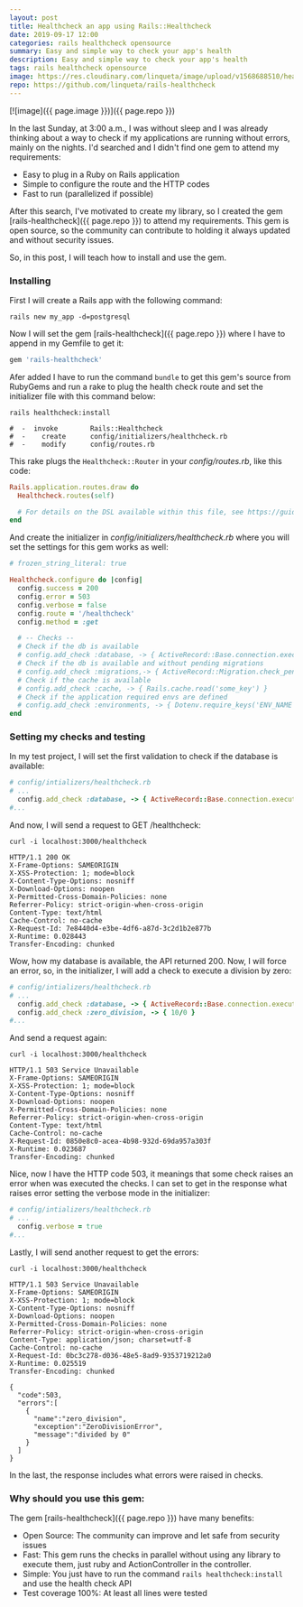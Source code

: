 ```yaml
---
layout: post
title: Healthcheck an app using Rails::Healthcheck
date: 2019-09-17 12:00
categories: rails healthcheck opensource
summary: Easy and simple way to check your app's health
description: Easy and simple way to check your app's health
tags: rails healthcheck opensource
image: https://res.cloudinary.com/linqueta/image/upload/v1568688510/healthcheck_ypelrf.png
repo: https://github.com/linqueta/rails-healthcheck
---
```


[![image]({{ page.image }})]({{ page.repo }})

In the last Sunday, at 3:00 a.m., I was without sleep and I was already thinking about a way to check if my applications are running without errors, mainly on the nights. I'd searched and I didn't find one gem to attend my requirements:
  - Easy to plug in a Ruby on Rails application
  - Simple to configure the route and the HTTP codes
  - Fast to run (parallelized if possible)

After this search, I've motivated to create my library, so I created the gem [rails-healthcheck]({{ page.repo }}) to attend my requirements. This gem is open source, so the community can contribute to holding it always updated and without security issues.

So, in this post, I will teach how to install and use the gem.

### Installing

First I will create a Rails app with the following command:

```
rails new my_app -d=postgresql
```

Now I will set the gem [rails-healthcheck]({{ page.repo }}) where I have to append in my Gemfile to get it:

```ruby
gem 'rails-healthcheck'
```

Afer added I have to run the command `bundle` to get this gem's source from RubyGems and run a rake to plug the health check route and set the initializer file with this command below:

```
rails healthcheck:install

#  -  invoke        Rails::Healthcheck
#  -    create      config/initializers/healthcheck.rb
#  -    modify      config/routes.rb
```

This rake plugs the `Healthcheck::Router` in your _config/routes.rb_, like this code:

```ruby
Rails.application.routes.draw do
  Healthcheck.routes(self)

  # For details on the DSL available within this file, see https://guides.rubyonrails.org/routing.html
end
```

And create the initializer in _config/initializers/healthcheck.rb_ where you will set the settings for this gem works as well:

```ruby
# frozen_string_literal: true

Healthcheck.configure do |config|
  config.success = 200
  config.error = 503
  config.verbose = false
  config.route = '/healthcheck'
  config.method = :get

  # -- Checks --
  # Check if the db is available
  # config.add_check :database, -> { ActiveRecord::Base.connection.execute('select 1') }
  # Check if the db is available and without pending migrations
  # config.add_check :migrations,-> { ActiveRecord::Migration.check_pending! }
  # Check if the cache is available
  # config.add_check :cache, -> { Rails.cache.read('some_key') }
  # Check if the application required envs are defined
  # config.add_check :environments, -> { Dotenv.require_keys('ENV_NAME', 'ANOTHER_ENV') }
end
```

### Setting my checks and testing

In my test project, I will set the first validation to check if the database is available:

```ruby
# config/intializers/healthcheck.rb
# ...
  config.add_check :database, -> { ActiveRecord::Base.connection.execute('select 1') }
#...
```

And now, I will send a request to GET /healthcheck:

```
curl -i localhost:3000/healthcheck

HTTP/1.1 200 OK
X-Frame-Options: SAMEORIGIN
X-XSS-Protection: 1; mode=block
X-Content-Type-Options: nosniff
X-Download-Options: noopen
X-Permitted-Cross-Domain-Policies: none
Referrer-Policy: strict-origin-when-cross-origin
Content-Type: text/html
Cache-Control: no-cache
X-Request-Id: 7e8440d4-e3be-4df6-a87d-3c2d1b2e877b
X-Runtime: 0.028443
Transfer-Encoding: chunked
```

Wow, how my database is available, the API returned 200. Now, I will force an error, so, in the initializer, I will add a check to execute a division by zero:

```ruby
# config/intializers/healthcheck.rb
# ...
  config.add_check :database, -> { ActiveRecord::Base.connection.execute('select 1') }
  config.add_check :zero_division, -> { 10/0 }
#...
```

And send a request again:

```
curl -i localhost:3000/healthcheck

HTTP/1.1 503 Service Unavailable
X-Frame-Options: SAMEORIGIN
X-XSS-Protection: 1; mode=block
X-Content-Type-Options: nosniff
X-Download-Options: noopen
X-Permitted-Cross-Domain-Policies: none
Referrer-Policy: strict-origin-when-cross-origin
Content-Type: text/html
Cache-Control: no-cache
X-Request-Id: 0850e8c0-acea-4b98-932d-69da957a303f
X-Runtime: 0.023687
Transfer-Encoding: chunked
```

Nice, now I have the HTTP code 503, it meanings that some check raises an error when was executed the checks. I can set to get in the response what raises error setting the verbose mode in the initializer:

```ruby
# config/intializers/healthcheck.rb
# ...
  config.verbose = true
#...
```

Lastly, I will send another request to get the errors:

```
curl -i localhost:3000/healthcheck

HTTP/1.1 503 Service Unavailable
X-Frame-Options: SAMEORIGIN
X-XSS-Protection: 1; mode=block
X-Content-Type-Options: nosniff
X-Download-Options: noopen
X-Permitted-Cross-Domain-Policies: none
Referrer-Policy: strict-origin-when-cross-origin
Content-Type: application/json; charset=utf-8
Cache-Control: no-cache
X-Request-Id: 0bc3c278-d036-48e5-8ad9-9353719212a0
X-Runtime: 0.025519
Transfer-Encoding: chunked

{
  "code":503,
  "errors":[
    {
      "name":"zero_division",
      "exception":"ZeroDivisionError",
      "message":"divided by 0"
    }
  ]
}
```

In the last, the response includes what errors were raised in checks.

### Why should you use this gem:

The gem [rails-healthcheck]({{ page.repo }}) have many benefits:
  - Open Source: The community can improve and let safe from security issues
  - Fast: This gem runs the checks in parallel without using any library to execute them, just ruby and ActionController in the controller.
  - Simple: You just have to run the command `rails healthcheck:install` and use the health check API
  - Test coverage 100%: At least all lines were tested

<style>
a:hover{
  background-image: none
}
</style>